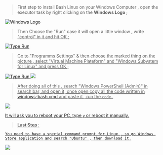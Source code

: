 

> First step to install Bash Linux on your Windows Computer , open the executor task by right clicking on the <b> Windows Logo </b> ;
<img src="https://media.discordapp.net/attachments/782978845601955862/793488158729830430/unknown.png?width=301&height=34" alt="Windows Logo">

> Then Choose the "Run" case it will open a little window , write <u>"control"<u/> in it and hit OK ;

<img src="https://media.discordapp.net/attachments/782978845601955862/793488645306449980/unknown.png?width=158&height=154" alt="Type Run"> 

> Go to "Programms Settings" & then choose the marked thing on the picture , select "Virtual Machine Plateform" and "Windows Subystem for Linux" and press OK ;

<img src="https://media.discordapp.net/attachments/735256504143183893/791432644390944779/actEJPBhqQAAAAASUVORK5CYII.png?width=451&height=182" alt="Type Run"> <img src="https://media.discordapp.net/attachments/735256504143183893/791432718026145802/ldRcAAAAASUVORK5CYII.png?width=312&height=278">

> After doing all of this , search "Windows PowerShell (Admin)" in search bar, and open it,
once open copy all the code written in [windows-bash.cmd](https://github.com/yung3zekiel/Windows-Bash-Download/commit/e5c15a23b816819764d17c2893b0e101ee0d1d76 "Click Here") and paste it , run the `code.`

<img src="https://i1.wp.com/itsfoss.com/wp-content/uploads/2016/08/Powershell-Ubuntu-install-2.jpeg?w=799&ssl=1"> 

It will ask you to reboot your PC, type `y` or reboot it manually.

> <b><u> Last Step </u></b> : 

`You need to have a special command prompt for Linux , so go Windows Store application and search "Ubuntu" , then download it.`

<img src="https://i2.wp.com/itsfoss.com/wp-content/uploads/2016/08/install-ubuntu-windows-10-linux-subsystem-4.jpeg?w=800&ssl=1">
